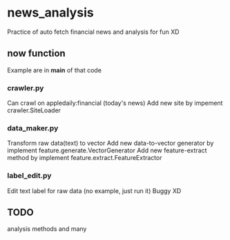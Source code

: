 # news_analysis
Practice of auto fetch financial news and analysis
for fun XD
## now function
Example are in __main__ of that code
### crawler.py
Can crawl on appledaily:financial (today's news)
Add new site by impement crawler.SiteLoader
### data_maker.py
Transform raw data(text) to vector
Add new data-to-vector generator by implement feature.generate.VectorGenerator
Add new feature-extract method by implement feature.extract.FeatureExtractor
### label_edit.py
Edit text label for raw data (no example, just run it)
Buggy XD

## TODO
analysis methods
and many

